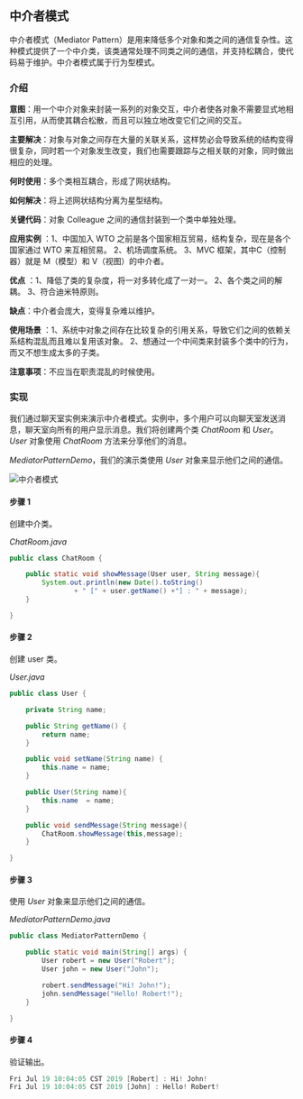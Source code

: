 ## 中介者模式

中介者模式（Mediator Pattern）是用来降低多个对象和类之间的通信复杂性。这种模式提供了一个中介类，该类通常处理不同类之间的通信，并支持松耦合，使代码易于维护。中介者模式属于行为型模式。

### 介绍

**意图**：用一个中介对象来封装一系列的对象交互，中介者使各对象不需要显式地相互引用，从而使其耦合松散，而且可以独立地改变它们之间的交互。

**主要解决**：对象与对象之间存在大量的关联关系，这样势必会导致系统的结构变得很复杂，同时若一个对象发生改变，我们也需要跟踪与之相关联的对象，同时做出相应的处理。

**何时使用**：多个类相互耦合，形成了网状结构。

**如何解决**：将上述网状结构分离为星型结构。

**关键代码**：对象 Colleague 之间的通信封装到一个类中单独处理。

**应用实例** ：1、中国加入 WTO 之前是各个国家相互贸易，结构复杂，现在是各个国家通过 WTO 来互相贸易。 2、机场调度系统。 3、MVC 框架，其中C（控制器）就是 M（模型）和 V（视图）的中介者。

**优点** ：1、降低了类的复杂度，将一对多转化成了一对一。 2、各个类之间的解耦。 3、符合迪米特原则。 

**缺点**：中介者会庞大，变得复杂难以维护。

**使用场景** ：1、系统中对象之间存在比较复杂的引用关系，导致它们之间的依赖关系结构混乱而且难以复用该对象。 2、想通过一个中间类来封装多个类中的行为，而又不想生成太多的子类。 

**注意事项**：不应当在职责混乱的时候使用。

### 实现

我们通过聊天室实例来演示中介者模式。实例中，多个用户可以向聊天室发送消息，聊天室向所有的用户显示消息。我们将创建两个类 *ChatRoom* 和 *User*。*User* 对象使用 *ChatRoom* 方法来分享他们的消息。

*MediatorPatternDemo*，我们的演示类使用 *User* 对象来显示他们之间的通信。

![中介者模式](https://imgconvert.csdnimg.cn/aHR0cHM6Ly9yYXcuZ2l0aHVidXNlcmNvbnRlbnQuY29tL0pvdXJXb24vaW1hZ2UvbWFzdGVyLyVFOCVBRSVCRSVFOCVBRSVBMSVFNiVBOCVBMSVFNSVCQyU4Ri8lRTQlQjglQUQlRTQlQkIlOEIlRTglODAlODUlRTYlQTglQTElRTUlQkMlOEYuanBn)



#### 步骤 1

创建中介类。

*ChatRoom.java*

```java
public class ChatRoom {

    public static void showMessage(User user, String message){
        System.out.println(new Date().toString()
                + " [" + user.getName() +"] : " + message);
    }

}
```

#### 步骤 2

创建 user 类。

*User.java*

```java
public class User {

    private String name;

    public String getName() {
        return name;
    }

    public void setName(String name) {
        this.name = name;
    }

    public User(String name){
        this.name  = name;
    }

    public void sendMessage(String message){
        ChatRoom.showMessage(this,message);
    }

}
```

#### 步骤 3

使用 *User* 对象来显示他们之间的通信。

*MediatorPatternDemo.java*

```java
public class MediatorPatternDemo {

    public static void main(String[] args) {
        User robert = new User("Robert");
        User john = new User("John");

        robert.sendMessage("Hi! John!");
        john.sendMessage("Hello! Robert!");
    }

}
```

#### 步骤 4

验证输出。

```java
Fri Jul 19 10:04:05 CST 2019 [Robert] : Hi! John!
Fri Jul 19 10:04:05 CST 2019 [John] : Hello! Robert!
```


